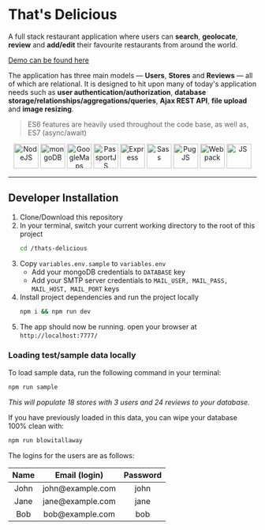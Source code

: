 # That's Delicious

A full stack restaurant application where users can **search**, **geolocate**, **review** and **add/edit** their favourite restaurants from around the world.

[Demo can be found here](https://thats-delicious-wb.herokuapp.com/)

The application has three main models — **Users**, **Stores** and **Reviews** — all of which are relational. It is designed to hit upon many of today's application needs such as **user authentication/authorization**, **database storage/relationships/aggregations/queries**, **Ajax REST API**, **file upload** and **image resizing**.

> ES6 features are heavily used throughout the code base, as well as, ES7 (async/await)

<p align="center">
  <img src="https://upload.wikimedia.org/wikipedia/commons/thumb/d/d9/Node.js_logo.svg/64px-Node.js_logo.svg.png" alt="NodeJS" width="50px">
  <img src="https://upload.wikimedia.org/wikipedia/commons/3/32/Mongo-db-logo.png" alt="mongoDB" width="50px">
  <img src="https://upload.wikimedia.org/wikipedia/commons/thumb/4/48/GoogleMaps_logo.svg/64px-GoogleMaps_logo.svg.png" alt="GoogleMaps" width="50px">
  <img src="https://camo.githubusercontent.com/ab4819e1fbf93a827274582b4598439be2d07efa/68747470733a2f2f73332d65752d776573742d312e616d617a6f6e6177732e636f6d2f69682d6d6174657269616c732f75706c6f6164732f75706c6f61645f36373662343336666366343765373162316638356362643864333138613038302e706e67" alt="PassportJS" width="50px">
  <img src="https://upload.wikimedia.org/wikipedia/commons/6/64/Expressjs.png" alt="Express" width="50px">
  <img src="https://upload.wikimedia.org/wikipedia/commons/thumb/9/96/Sass_Logo_Color.svg/64px-Sass_Logo_Color.svg.png" alt="Sass" width="50px">
  <img src="https://github.com/pugjs/pug-logo/blob/master/PNG/pug-final-logo_-colour-64.png?raw=true" alt="PugJS" width="50px">
  <img src="https://upload.wikimedia.org/wikipedia/commons/thumb/c/c1/Webpack.png/64px-Webpack.png" alt="Webpack" width="50px">
  <img src="https://upload.wikimedia.org/wikipedia/commons/thumb/9/99/Unofficial_JavaScript_logo_2.svg/64px-Unofficial_JavaScript_logo_2.svg.png" alt="JS" width="50px">
</p>

---

## Developer Installation

1. Clone/Download this repository
1. In your terminal, switch your current working directory to the root of this project
    ```bash
    cd /thats-delicious
    ```
1. Copy ```variables.env.sample``` to ```variables.env```
      * Add your mongoDB credentials to ```DATABASE``` key
      * Add your SMTP server credentials to ```MAIL_USER, MAIL_PASS, MAIL_HOST, MAIL_PORT``` keys
1. Install project dependencies and run the project locally
    ```bash
    npm i && npm run dev
    ```
1. The app should now be running. open your browser at ```http://localhost:7777/```

### Loading test/sample data locally

To load sample data, run the following command in your terminal:

```bash
npm run sample
```

_This will populate 18 stores with 3 users and 24 reviews to your database._

If you have previously loaded in this data, you can wipe your database 100% clean with:

```bash
npm run blowitallaway
```

The logins for the users are as follows:

| Name          | Email (login)                 | Password |
| :-----------: | :---------------------------: | :------: |
| John          | john@example<span></span>.com | john     |
| Jane          | jane@example<span></span>.com | jane     |
| Bob           | bob@example<span></span>.com  | bob      |

